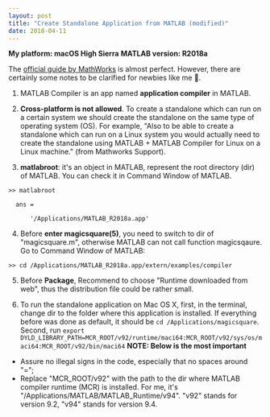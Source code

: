 ```yaml
---
layout: post
title: "Create Standalone Application from MATLAB (modified)"
date: 2018-04-11
---
```

**My platform: macOS High Sierra**
**MATLAB version: R2018a**


The [official guide by MathWorks](https://www.mathworks.com/help/compiler/create-and-install-a-standalone-application-from-matlab-code.html) is almost perfect. However, there are certainly some notes to be clarified for newbies like me :honeybee:.

1. MATLAB Compiler is an app named **application compiler** in MATLAB.

2. **Cross-platform is not allowed**. To create a standalone which can run on a certain system we should create the standalone on the same type of operating system (OS). For example, "Also to be able to create a standalone which can run on a Linux system you would actually need to create the standalone using MATLAB + MATLAB Compiler for Linux on a Linux machine." (from Mathworks Support).

3. **matlabroot**: it's an object in MATLAB, represent the root directory (dir) of MATLAB. You can check it in Command Window of MATLAB.
```
>> matlabroot

  ans =

      '/Applications/MATLAB_R2018a.app'
```

4. Before **enter magicsquare(5)**, you need to switch to dir of "magicsquare.m", otherwise MATLAB can not call function magicsqaure. Go to Command Window of MATLAB:
```
>> cd /Applications/MATLAB_R2018a.app/extern/examples/compiler
```

5. Before **Package**, Recommend to choose "Runtime downloaded from web", thus the distribution file could be rather small.

6. To run the standalone application on Mac OS X, first, in the terminal, change dir to the folder where this application is installed. If everything before was done as default, it should be `cd /Applications/magicsquare`. Second, run `export DYLD_LIBRARY_PATH=MCR_ROOT/v92/runtime/maci64:MCR_ROOT/v92/sys/os/maci64:MCR_ROOT/v92/bin/maci64` 
**NOTE: Below is the most important**
* Assure no illegal signs in the code, especially that no spaces around "="; 
* Replace "MCR_ROOT/v92" with the path to the dir where MATLAB compiler runtime (MCR) is installed. For me, it's "/Applications/MATLAB/MATLAB_Runtime/v94". "v92" stands for version 9.2, "v94" stands for version 9.4.
